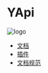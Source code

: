 # YApi
![logo](ydoc/images/dog@1x.png)

* [文档](/documents/index.md)
* [插件](/plugin/index.jsx)
* [文档规范](style-guide/index.md)

